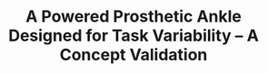 ---
title: "A Powered Prosthetic Ankle Designed for Task Variability – A Concept Validation"
collection: Conference Publications
url: https://ieeexplore.ieee.org/document/9636324
venue: 'IEEE/RSJ International Conference on Intelligent Robots and Systems (IROS), Prague, Czech Republic'
excerpt: 'Authors: S. Upadhye, C. Shah, M. Liu, G. Buckner and H. H. Huang'
paperurl: 'https://ieeexplore.ieee.org/document/9636324'
citation: 'S. Upadhye, C. Shah, M. Liu, G. Buckner and H. H. Huang, "A Powered Prosthetic Ankle Designed for Task Variability – A Concept Validation," 2021 IEEE/RSJ International Conference on Intelligent Robots and Systems (IROS), Prague, Czech Republic, 2021, pp. 6153-6158, doi: 10.1109/IROS51168.2021.9636324.'
---